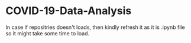 # COVID-19-Data-Analysis

In case if repositries doesn't loads, then kindly refresh it as it is .ipynb file so it might take some time to load.
